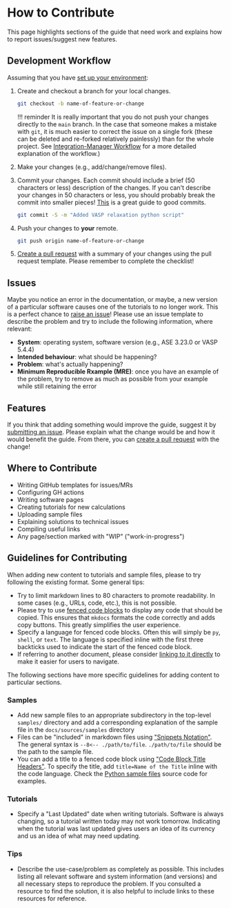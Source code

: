 # How to Contribute

This page highlights sections of the guide that need work
and explains how to report issues/suggest new features.

## Development Workflow

Assuming that you have [set up your environment](setup):

1. Create and checkout a branch for your local changes.

    ```bash
    git checkout -b name-of-feature-or-change
    ```

    !!! reminder
        It is really important that you do not push your changes directly to the `main`
        branch. In the case that someone makes a mistake with `git`, it is much easier
        to correct the issue on a single fork (these can be deleted and re-forked
        relatively painlessly) than for the whole project. See
        [Integration-Manager Workflow][git-workflow] for a more detailed explanation
        of the workflow.)

2. Make your changes (e.g., add/change/remove files).

3. Commit your changes. Each commit should include a brief (50 characters or less)
   description of the changes. If you can't describe your changes in 50 characters
   or less, you should probably break the commit into smaller pieces!
   [This][git-best-practices] is a great guide to good commits.

    ```bash
    git commit -S -m "Added VASP relaxation python script"
    ```

4. Push your changes to **your** remote.

    ```bash
    git push origin name-of-feature-or-change
    ```

5. [Create a pull request][pull-requests] with a summary of your changes using
   the pull request template. Please remember to complete the checklist!

## Issues

Maybe you notice an error in the documentation, or maybe, a new version
of a particular software causes one of the tutorials to no longer work.
This is a perfect chance to [raise an issue][issues]! Please use an issue template
to describe the problem and try to include the following information, where
relevant:

- **System**: operating system, software version (e.g., ASE 3.23.0 or VASP 5.4.4)
- **Intended behaviour**: what should be happening?
- **Problem**: what's actually happening?
- **Minimum Reproducible Rxample (MRE)**: once you have an example of the problem,
  try to remove as much as possible from your example while still retaining the error

## Features

If you think that adding something would improve the guide, suggest it by
[submitting an issue][issues]. Please explain what the change would be and how it
would benefit the guide. From there, you can [create a pull request][pull-requests]
with the change!

## Where to Contribute

- Writing GitHub templates for issues/MRs
- Configuring GH actions
- Writing software pages
- Creating tutorials for new calculations
- Uploading sample files
- Explaining solutions to technical issues
- Compiling useful links
- Any page/section marked with "WIP" ("work-in-progress")

## Guidelines for Contributing

When adding new content to tutorials and sample files, please to try
following the existing format. Some general tips:

- Try to limit markdown lines to 80 characters to promote readability. In
  some cases (e.g., URLs, code, etc.), this is not possible.
- Please try to use [fenced code blocks][fenced-code-blocks] to display any
  code that should be copied. This ensures that `mkdocs` formats the code
  correctly and adds copy buttons. This greatly simplifies the user experience.
- Specify a language for fenced code blocks. Often this will simply be `py`,
  `shell`, or `text`. The language is specified inline with the first three
  backticks used to indicate the start of the fenced code block.
- If referring to another document, please consider
  [linking to it directly][linking-to-pages] to make it easier for users to
  navigate.

The following sections have more specific guidelines for adding content to
particular sections.

### Samples

- Add new sample files to an appropriate subdirectory in the top-level
  `samples/` directory and add a corresponding explanation of the sample file
  in the `docs/sources/samples` directory
- Files can be "included" in markdown files using
  ["Snippets Notation"][snippet-notation]. The general syntax is
   `--8<-- ./path/to/file`. `./path/to/file` should be the path to the sample
   file.
- You can add a title to a fenced code block using
  ["Code Block Title Headers"][code-block-headers]. To specify the title,
  add `title=Name of the Title` inline with the code language. Check the
  [Python sample files](../samples/python.md) source code for examples.

### Tutorials

- Specify a "Last Updated" date when writing tutorials. Software is always
  changing, so a tutorial written today may not work tomorrow. Indicating
  when the tutorial was last updated gives users an idea of its currency
  and us an idea of what may need updating.

### Tips

- Describe the use-case/problem as completely as possible. This includes
  listing all relevant software and system information (and versions) and all
  necessary steps to reproduce the problem. If you consulted a resource to
  find the solution, it is also helpful to include links to these resources
  for reference.

[git-workflow]: https://www.git-scm.com/book/en/v2/ch00/wfdiag_b
[pull-requests]: https://github.com/ComCatLab/welcome-guide/pulls
[issues]: https://github.com/ComCatLab/welcome-guide/issues
[git-best-practices]: https://about.gitlab.com/topics/version-control/version-control-best-practices/
[fenced-code-blocks]: https://www.markdownguide.org/extended-syntax/#fenced-code-blocks
[linking-to-pages]: https://www.mkdocs.org/user-guide/writing-your-docs/#internal-links
[snippet-notation]: https://facelessuser.github.io/pymdown-extensions/extensions/snippets/#snippets-notation
[code-block-headers]: https://facelessuser.github.io/pymdown-extensions/extensions/superfences/#code-block-title-headers
